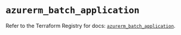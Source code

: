 # `azurerm_batch_application`

Refer to the Terraform Registry for docs: [`azurerm_batch_application`](https://registry.terraform.io/providers/hashicorp/azurerm/4.45.0/docs/resources/batch_application).
